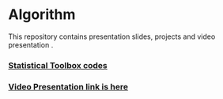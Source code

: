# Algorithm
This repository contains presentation slides, projects and video presentation .

### [Statistical Toolbox codes](https://github.com/khasrul-alam/project)

### [Video Presentation link is here](https://drive.google.com/file/d/1BfkUh48vrzE5PoqyJfc_VQc5hPzjmZV6/view?usp=sharing)
